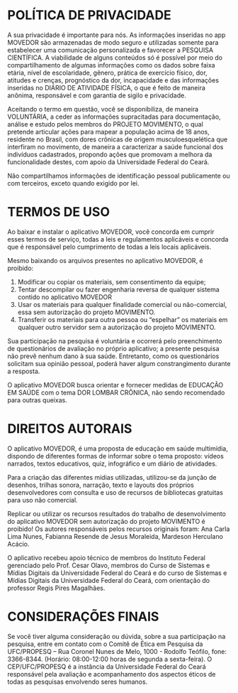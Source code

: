 # POLÍTICA DE PRIVACIDADE

A sua privacidade é importante para nós. As informações inseridas no app MOVEDOR são armazenadas de modo seguro e utilizadas somente para estabelecer uma comunicação personalizada e favorecer a PESQUISA CIENTÍFICA. A viabilidade de alguns conteúdos só é possível por meio do compartilhamento de algumas informações como os dados sobre faixa etária, nível de escolaridade, gênero, prática de exercício físico, dor, atitudes e crenças, prognóstico da dor, incapacidade e das informações inseridas no DIÁRIO DE ATIVIDADE FÍSICA, o que é feito de maneira anônima, responsável e com garantia de sigilo e privacidade.

Aceitando o termo em questão, você se disponibiliza, de maneira VOLUNTÁRIA, a ceder as informações supracitadas para documentação, análise e estudo pelos membros do PROJETO MOVIMENTO, o qual pretende articular ações para mapear a população acima de 18 anos, residente no Brasil, com dores crônicas de origem musculoesquelética que interfiram no movimento, de maneira a caracterizar a saúde funcional dos indivíduos cadastrados, propondo ações que promovam a melhora da funcionalidade destes, com apoio da Universidade Federal do Ceará.

Não compartilhamos informações de identificação pessoal publicamente ou com terceiros, exceto quando exigido por lei. 

# TERMOS DE USO

Ao baixar e instalar o aplicativo MOVEDOR, você concorda em cumprir esses termos de serviço, todas a leis e regulamentos aplicáveis e concorda que é responsável pelo cumprimento de todas a leis locais aplicáveis.  

Mesmo baixando os arquivos presentes no aplicativo MOVEDOR, é proibido:

1. Modificar ou copiar os materiais, sem consentimento da equipe;
2. Tentar descompilar ou fazer engenharia reversa de qualquer sistema contido no aplicativo MOVEDOR
3. Usar os materiais para qualquer finalidade comercial ou não-comercial, essa sem autorização do projeto MOVIMENTO.
4. Transferir os materiais para outra pessoa ou “espelhar” os materiais em qualquer outro servidor sem a autorização do projeto MOVIMENTO.

Sua participação na pesquisa é voluntária e ocorrerá pelo preenchimento de questionários de avaliação no próprio aplicativo; a presente pesquisa não prevê nenhum dano à sua saúde. Entretanto, como os questionários solicitam sua opinião pessoal, poderá haver algum constrangimento durante a resposta.

O aplicativo MOVEDOR busca orientar e fornecer medidas de EDUCAÇÃO EM SAÚDE com o tema DOR LOMBAR CRÔNICA, não sendo recomendado para outras queixas.

# DIREITOS AUTORAIS

O aplicativo MOVEDOR, é uma proposta de educação em saúde multimídia, dispondo de diferentes formas de informar sobre o tema proposto: vídeos narrados, textos educativos, quiz, infográfico e um diário de atividades. 

Para a criação das diferentes mídias utilizadas, utilizou-se da junção de desenhos, trilhas sonora, narração, texto e layouts dos próprios desenvolvedores com consulta e uso de recursos de bibliotecas gratuitas para uso não comercial.

Replicar ou utilizar os recursos resultados do trabalho de desenvolvimento do aplicativo MOVEDOR sem autorização do projeto MOVIMENTO é proibido! Os autores responsáveis pelos recursos originais foram: Ana Carla Lima Nunes, Fabianna Resende de Jesus Moraleida, Mardeson Herculano Acácio.

O aplicativo recebeu apoio técnico de membros do Instituto Federal gerenciado pelo Prof. Cesar Olavo, membros do Curso de Sistemas e Mídias Digitais da Universidade Federal do Ceará e do curso de Sistemas e Mídias Digitais da Universidade Federal do Ceará, com orientação do professor Regis Pires Magalhães. 

# CONSIDERAÇÕES FINAIS

Se você tiver alguma consideração ou dúvida, sobre a sua participação na pesquisa, entre em contato com o Comitê de Ética em Pesquisa da UFC/PROPESQ – Rua Coronel Nunes de Melo, 1000 - Rodolfo Teófilo, fone: 3366-8344. (Horário: 08:00-12:00 horas de segunda a sexta-feira). O CEP/UFC/PROPESQ é a instância da Universidade Federal do Ceará responsável pela avaliação e acompanhamento dos aspectos éticos de todas as pesquisas envolvendo seres humanos.